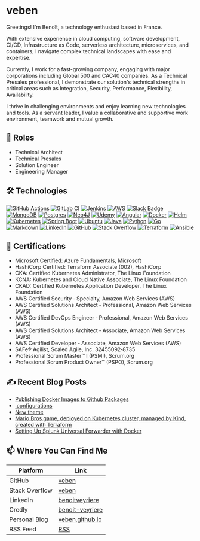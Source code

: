 # veben

Greetings! I'm Benoît, a technology enthusiast based in France.

With extensive experience in cloud computing, software development, CI/CD, Infrastructure as Code, serverless architecture, microservices, and containers, I navigate complex technical landscapes with ease and expertise.

Currently, I work for a fast-growing company, engaging with major corporations including Global 500 and CAC40 companies. As a Technical Presales professional, I demonstrate our solution's technical strengths in critical areas such as Integration, Security, Performance, Flexibility, Availability.

I thrive in challenging environments and enjoy learning new technologies and tools. As a servant leader, I value a collaborative and supportive work environment, teamwork and mutual growth.

## 🧢 Roles

- Technical Architect
- Technical Presales
- Solution Engineer
- Engineering Manager

## 🛠️ Technologies

[![GitHub Actions](https://img.shields.io/badge/GitHub_Actions-2088FF?logo=github-actions&logoColor=white)](#) [![GitLab CI](https://img.shields.io/badge/GitLab%20CI-FC6D26?logo=gitlab&logoColor=fff)](#) [![Jenkins](https://img.shields.io/badge/Jenkins-D24939?logo=jenkins&logoColor=white)](#) [![AWS](https://img.shields.io/badge/AWS-%23FF9900.svg?logo=amazon-web-services&logoColor=white)](#) [![Slack Badge](https://img.shields.io/badge/Slack-4A154B?logo=slack&logoColor=fff)](#) [![MongoDB](https://img.shields.io/badge/MongoDB-%234ea94b.svg?logo=mongodb&logoColor=white)](#) [![Postgres](https://img.shields.io/badge/Postgres-%23316192.svg?logo=postgresql&logoColor=white)](#) [![Neo4J](https://img.shields.io/badge/Neo4j-008CC1?logo=neo4j&logoColor=white)](#) [![Udemy](https://img.shields.io/badge/Udemy-A435F0?logo=udemy&logoColor=fff)](#) [![Angular](https://img.shields.io/badge/Angular-%23DD0031.svg?logo=angular&logoColor=white)](#) [![Docker](https://img.shields.io/badge/Docker-2496ED?logo=docker&logoColor=fff)](#) [![Helm](https://img.shields.io/badge/Helm-0F1689?logo=helm&logoColor=fff)](#) [![Kubernetes](https://img.shields.io/badge/Kubernetes-326CE5?logo=kubernetes&logoColor=fff)](#) [![Spring Boot](https://img.shields.io/badge/Spring%20Boot-6DB33F?logo=springboot&logoColor=fff)](#) [![Ubuntu](https://img.shields.io/badge/Ubuntu-E95420?logo=ubuntu&logoColor=white)](#) [![Java](https://img.shields.io/badge/Java-%23ED8B00.svg?logo=coffeescript&logoColor=white)](#) [![Python](https://img.shields.io/badge/Python-3776AB?logo=python&logoColor=fff)](#) [![Go](https://img.shields.io/badge/Go-%2300ADD8.svg?&logo=go&logoColor=white)](#) [![Markdown](https://img.shields.io/badge/Markdown-%23000000.svg?logo=markdown&logoColor=white)](#) [![LinkedIn](https://img.shields.io/badge/Linkedin-%230077B5.svg?logo=linkedin&logoColor=white)](#) [![GitHub](https://img.shields.io/badge/GitHub-%23121011.svg?logo=github&logoColor=white)](#) [![Stack Overflow](https://img.shields.io/badge/-StackOverflow-FE7A16?logo=stack-overflow&logoColor=white)](#) [![Terraform](https://img.shields.io/badge/-Terraform-%235835CC?logo=terraform&logoColor=white)](#) [![Ansible](https://img.shields.io/badge/-Ansible-%23000000?logo=ansible&logoColor=white)](#)

## 🎀 Certifications

- Microsoft Certified: Azure Fundamentals, Microsoft
- HashiCorp Certified: Terraform Associate (002), HashiCorp
- CKA: Certified Kubernetes Administrator, The Linux Foundation
- KCNA: Kubernetes and Cloud Native Associate, The Linux Foundation
- CKAD: Certified Kubernetes Application Developer, The Linux Foundation
- AWS Certified Security ‑ Specialty, Amazon Web Services (AWS)
- AWS Certified Solutions Architect ‑ Professional, Amazon Web Services (AWS)
- AWS Certified DevOps Engineer ‑ Professional, Amazon Web Services (AWS)
- AWS Certified Solutions Architect ‑ Associate, Amazon Web Services (AWS)
- AWS Certified Developer ‑ Associate, Amazon Web Services (AWS)
- SAFe® Agilist, Scaled Agile, Inc. 32455092‑8735
- Professional Scrum Master™ I (PSMI), Scrum.org
- Professional Scrum Product Owner™ (PSPO), Scrum.org

## ✍️ Recent Blog Posts

<!-- BLOG-POST-LIST:START -->
- [Publishing Docker Images to Github Packages](https://veben.github.io/docker-images-github-packages/)
- [.configurations](https://veben.github.io/configurations/)
- [New theme](https://veben.github.io/new-theme/)
- [Mario Bros game, deployed on Kubernetes cluster, managed by Kind, created with Terraform](https://veben.github.io/mario-tf-kind/)
- [Setting Up Splunk Universal Forwarder with Docker](https://veben.github.io/splunk-uf/)
<!-- BLOG-POST-LIST:END -->

## 📫 Where You Can Find Me

| Platform         | Link                                                                 |
|------------------|----------------------------------------------------------------------|
| GitHub           | [veben](https://github.com/veben)                                    |
| Stack Overflow   | [veben](https://stackoverflow.com/users/8718377/veben)               |
| LinkedIn         | [benoitveyriere](https://www.linkedin.com/in/benoitveyriere/)        |
| Credly           | [benoit-veyriere](https://www.credly.com/users/benoit-veyriere)      |
| Personal Blog    | [veben.github.io](https://veben.github.io/)                          |
| RSS Feed         | [RSS](https://veben.github.io/feed.xml)                              |